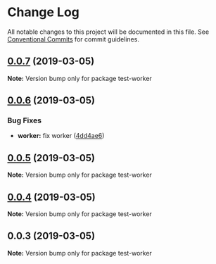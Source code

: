 # Change Log

All notable changes to this project will be documented in this file.
See [Conventional Commits](https://conventionalcommits.org) for commit guidelines.

## [0.0.7](https://github.com/shopback/rate-and-tier-service/src/packages/global/compare/test-worker@0.0.6...test-worker@0.0.7) (2019-03-05)

**Note:** Version bump only for package test-worker





## [0.0.6](https://github.com/shopback/rate-and-tier-service/src/packages/global/compare/test-worker@0.0.5...test-worker@0.0.6) (2019-03-05)


### Bug Fixes

* **worker:** fix worker ([4dd4ae6](https://github.com/shopback/rate-and-tier-service/src/packages/global/commit/4dd4ae6))





## [0.0.5](https://github.com/shopback/rate-and-tier-service/src/packages/global/compare/test-worker@0.0.4...test-worker@0.0.5) (2019-03-05)

**Note:** Version bump only for package test-worker





## [0.0.4](https://github.com/shopback/rate-and-tier-service/src/packages/global/compare/test-worker@0.0.3...test-worker@0.0.4) (2019-03-05)

**Note:** Version bump only for package test-worker





## 0.0.3 (2019-03-05)

**Note:** Version bump only for package test-worker

